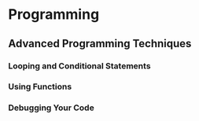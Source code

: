 # Programming

## Advanced Programming Techniques

### Looping and Conditional Statements

### Using Functions

### Debugging Your Code